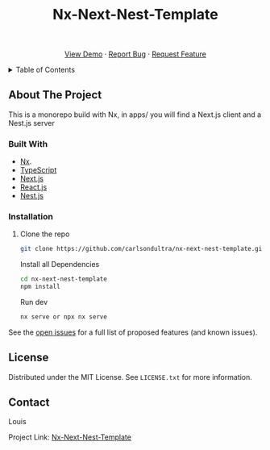 <div id="top"></div>


<!-- PROJECT LOGO -->
<br />
<div align="center">


  <h1 align="center">Nx-Next-Nest-Template</h1>
 
  <p align="center">
    <br />
    <br />
    <a href="https://github.com/Louis3797/nx-next-nest-template/">View Demo</a>
    ·
    <a href="https://github.com/Louis3797/nx-next-nest-template/issues">Report Bug</a>
    ·
    <a href="https://github.com/Louis3797/nx-next-nest-template/issues">Request Feature</a>
  </p>
</div>



<!-- TABLE OF CONTENTS -->
<details>
  <summary>Table of Contents</summary>
  <ol>
    <li>
      <a href="#about-the-project">About The Project</a>
      <ul>
        <li><a href="#built-with">Built With</a></li>
      </ul>
    </li>
    <li>
      <a href="#getting-started">Getting Started</a>
      <ul>
        <li><a href="#installation">Installation</a></li>
      </ul>
    </li>
    <li><a href="#roadmap">Roadmap</a></li>
    <li><a href="#license">License</a></li>
    <li><a href="#contact">Contact</a></li>
  </ol>
</details>



<!-- ABOUT THE PROJECT -->
## About The Project

This is a monorepo build with Nx, in apps/ you will find a Next.js client and a Nest.js server

### Built With

* [Nx](https://nx.dev).
* [TypeScript](https://www.typescriptlang.org/)
* [Next.js](https://nextjs.org/)
* [React.js](https://reactjs.org/)
* [Nest.js](https://nestjs.com/)




<!-- GETTING STARTED -->
### Installation

1. Clone the repo
   ```sh
   git clone https://github.com/carlsondultra/nx-next-nest-template.git
   ```
   
   Install all Dependencies
      ```sh
   cd nx-next-nest-template
   npm install
   ```
   Run dev
      ```sh
   nx serve or npx nx serve
   ```
   




<!-- USAGE EXAMPLES -->





<!-- ROADMAP 
## Roadmap-->



See the [open issues](https://github.com/Louis3797/nx-next-nest-template/issues) for a full list of proposed features (and known issues).



<!-- LICENSE -->
## License

Distributed under the MIT License. See `LICENSE.txt` for more information.





<!-- CONTACT -->
## Contact

Louis

Project Link: [Nx-Next-Nest-Template](https://github.com/Louis3797/nx-next-nest-template)




<!-- MARKDOWN LINKS & IMAGES -->
<!-- https://www.markdownguide.org/basic-syntax/#reference-style-links -->

<!-- [product-screenshot]: --> 
